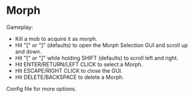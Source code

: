 Morph
====================

Gameplay:

- Kill a mob to acquire it as morph.
- Hit "[" or "]" (defaults) to open the Morph Selection GUI and scroll up and down.
- Hit "[" or "]" while holding SHIFT (defaults) to scroll left and right.
- Hit ENTER/RETURN/LEFT CLICK to select a Morph.
- Hit ESCAPE/RIGHT CLICK to close the GUI.
- Hit DELETE/BACKSPACE to delete a Morph.

Config file for more options.
